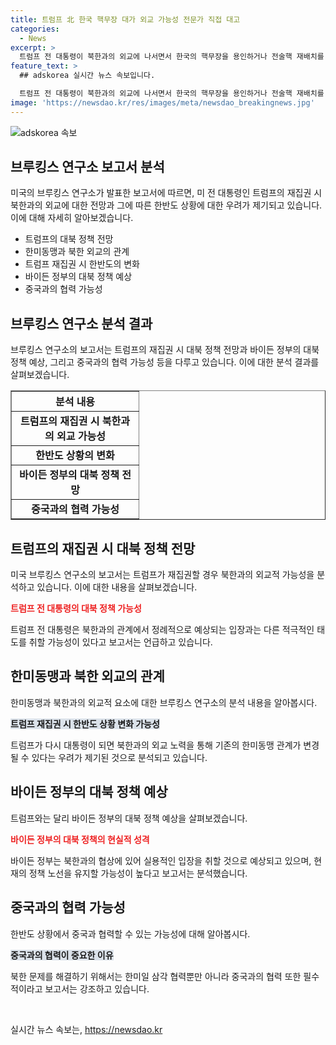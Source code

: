 ```yaml
---
title: 트럼프 北 한국 핵무장 대가 외교 가능성 전문가 직접 대고
categories:
  - News
excerpt: >
  트럼프 전 대통령이 북한과의 외교에 나서면서 한국의 핵무장을 용인하거나 전술핵 재배치를 검토할 수도 있다고 브루킹스 연구소가 분석했다. 북한과의 완전한 비핵화를 추구하지 않을 가능성도 지적했으며, 트럼프가 북한의 핵체제만 용인하는 배드 딜에 나설 수 있다는 우려가 제기됐다. 미국의 차기 대통령은 북핵 문제에 대처하기 위해 동맹과 연대를 강화해야 한다는 강조와 함께 중국과의 협력 가능성도 언급됐다.
feature_text: >
  ## adskorea 실시간 뉴스 속보입니다.

  트럼프 전 대통령이 북한과의 외교에 나서면서 한국의 핵무장을 용인하거나 전술핵 재배치를 검토할 수도 있다고 브루킹스 연구소가 분석했다. 북한과의 완전한 비핵화를 추구하지 않을 가능성도 지적했으며, 트럼프가 북한의 핵체제만 용인하는 배드 딜에 나설 수 있다는 우려가 제기됐다. 미국의 차기 대통령은 북핵 문제에 대처하기 위해 동맹과 연대를 강화해야 한다는 강조와 함께 중국과의 협력 가능성도 언급됐다.
image: 'https://newsdao.kr/res/images/meta/newsdao_breakingnews.jpg'
---
```


<p><img src="https://newsdao.kr/res/images/meta/newsdao_breakingnews.jpg" alt="adskorea 속보" /></p>

<h2 data-ke-size="size26">브루킹스 연구소 보고서 분석</h2>

<p data-ke-size="size16">미국의 브루킹스 연구소가 발표한 보고서에 따르면, 미 전 대통령인 트럼프의 재집권 시 북한과의 외교에 대한 전망과 그에 따른 한반도 상황에 대한 우려가 제기되고 있습니다. 이에 대해 자세히 알아보겠습니다.</p>

<ul>
  <li>트럼프의 대북 정책 전망</li>
  <li>한미동맹과 북한 외교의 관계</li>
  <li>트럼프 재집권 시 한반도의 변화</li>
  <li>바이든 정부의 대북 정책 예상</li>
  <li>중국과의 협력 가능성</li>
</ul>

<h2 data-ke-size="size26">브루킹스 연구소 분석 결과</h2>

<p data-ke-size="size16">브루킹스 연구소의 보고서는 트럼프의 재집권 시 대북 정책 전망과 바이든 정부의 대북 정책 예상, 그리고 중국과의 협력 가능성 등을 다루고 있습니다. 이에 대한 분석 결과를 살펴보겠습니다.</p>

<table style="width: 100%;" border="1">
<tbody>
<tr>
<td style="text-align: center; width: 187px; height: 32px;"><b>분석 내용</b></td>
</tr>
<tr>
<td style="text-align: center; height: 17px;"><b>트럼프의 재집권 시 북한과의 외교 가능성</b></td>
</tr>
<tr>
<td style="text-align: center; height: 17px;"><b>한반도 상황의 변화</b></td>
</tr>
<tr>
<td style="text-align: center; height: 17px;"><b>바이든 정부의 대북 정책 전망</b></td>
</tr>
<tr>
<td style="text-align: center; height: 17px;"><b>중국과의 협력 가능성</b></td>
</tr>
</tbody>
</table>

<h2 data-ke-size="size26">트럼프의 재집권 시 대북 정책 전망</h2>

<p data-ke-size="size16">미국 브루킹스 연구소의 보고서는 트럼프가 재집권할 경우 북한과의 외교적 가능성을 분석하고 있습니다. 이에 대한 내용을 살펴보겠습니다.</p>

<p><b><span style="color: #ee2323;">트럼프 전 대통령의 대북 정책 가능성</span></b></p>

<p data-ke-size="size16">트럼프 전 대통령은 북한과의 관계에서 정례적으로 예상되는 입장과는 다른 적극적인 태도를 취할 가능성이 있다고 보고서는 언급하고 있습니다.</p>

<h2 data-ke-size="size26">한미동맹과 북한 외교의 관계</h2>

<p data-ke-size="size16">한미동맹과 북한과의 외교적 요소에 대한 브루킹스 연구소의 분석 내용을 알아봅시다.</p>

<p><b><span style="background-color: #21538527;">트럼프 재집권 시 한반도 상황 변화 가능성</span></b></p>

<p data-ke-size="size16">트럼프가 다시 대통령이 되면 북한과의 외교 노력을 통해 기존의 한미동맹 관계가 변경될 수 있다는 우려가 제기된 것으로 분석되고 있습니다.</p>

<h2 data-ke-size="size26">바이든 정부의 대북 정책 예상</h2>

<p data-ke-size="size16">트럼프와는 달리 바이든 정부의 대북 정책 예상을 살펴보겠습니다.</p>

<p><b><span style="color: #ee2323;">바이든 정부의 대북 정책의 현실적 성격</span></b></p>

<p data-ke-size="size16">바이든 정부는 북한과의 협상에 있어 실용적인 입장을 취할 것으로 예상되고 있으며, 현재의 정책 노선을 유지할 가능성이 높다고 보고서는 분석했습니다.</p>

<h2 data-ke-size="size26">중국과의 협력 가능성</h2>

<p data-ke-size="size16">한반도 상황에서 중국과 협력할 수 있는 가능성에 대해 알아봅시다.</p>

<p><b><span style="background-color: #21538527;">중국과의 협력이 중요한 이유</span></b></p>

<p data-ke-size="size16">북한 문제를 해결하기 위해서는 한미일 삼각 협력뿐만 아니라 중국과의 협력 또한 필수적이라고 보고서는 강조하고 있습니다.</p>

<p data-ke-size="size16">&nbsp;</p>
실시간 뉴스 속보는, <a href="https://newsdao.kr" rel="dofollow">https://newsdao.kr</a>


